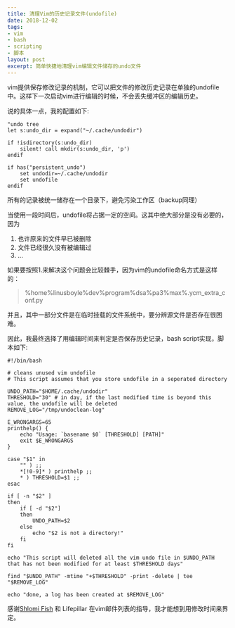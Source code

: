 ```yaml
---
title: 清理Vim的历史记录文件(undofile)
date: 2018-12-02
tags:
- vim
- bash
- scripting
- 脚本
layout: post
excerpt: 简单快捷地清理vim编辑文件储存的undo文件
---
```


vim提供保存修改记录的机制，它可以把文件的修改历史记录在单独的undofile中。这样下一次启动vim进行编辑的时候，不会丢失缓冲区的编辑历史。

说的具体一点，我的配置如下:

```vim
"undo tree
let s:undo_dir = expand("~/.cache/undodir")

if !isdirectory(s:undo_dir)
    silent! call mkdir(s:undo_dir, 'p')
endif

if has("persistent_undo")
    set undodir=~/.cache/undodir
    set undofile
endif
```

所有的记录被统一储存在一个目录下，避免污染工作区（backup同理）

当使用一段时间后，undofile将占据一定的空间。这其中绝大部分是没有必要的，因为

1. 也许原来的文件早已被删除
2. 文件已经很久没有被编辑过
3. ...

如果要按照1.来解决这个问题会比较棘手，因为vim的undofile命名方式是这样的：

> %home%linusboyle%dev%program%dsa%pa3%max%.ycm_extra_conf.py

并且，其中一部分文件是在临时挂载的文件系统中，要分辨源文件是否存在很困难。

因此，我最终选择了用编辑时间来判定是否保存历史记录，bash script实现，脚本如下:

```shell
#!/bin/bash

# cleans unused vim undofile 
# This script assumes that you store undofile in a seperated directory

UNDO_PATH="$HOME/.cache/undodir"
THRESHOLD="30" # in day, if the last modified time is beyond this value, the undofile will be deleted
REMOVE_LOG="/tmp/undoclean-log"

E_WRONGARGS=65
printhelp() {
    echo "Usage: `basename $0` [THRESHOLD] [PATH]"
    exit $E_WRONGARGS
}

case "$1" in
    "" ) ;;
    *[!0-9]* ) printhelp ;; 
    * ) THRESHOLD=$1 ;;
esac

if [ -n "$2" ]
then
    if [ -d "$2"]
    then
        UNDO_PATH=$2
    else
        echo "$2 is not a directory!"
    fi
fi

echo "This script will deleted all the vim undo file in $UNDO_PATH that has not been modified for at least $THRESHOLD days"

find "$UNDO_PATH" -mtime "+$THRESHOLD" -print -delete | tee "$REMOVE_LOG"

echo "done, a log has been created at $REMOVE_LOG"
```

感谢[Shlomi Fish](https://www.shlomifish.org/) 和 Lifepillar 在vim邮件列表的指导，我才能想到用修改时间来界定。
